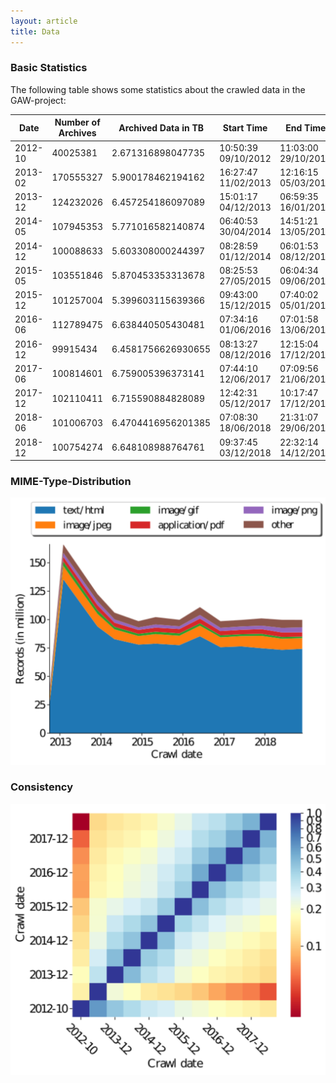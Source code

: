 ```yaml
---
layout: article
title: Data
---
```


### Basic Statistics

The following table shows some statistics about the crawled data in the GAW-project:

| Date    | Number of Archives | Archived Data in TB | Start Time          | End Time            | Unique URLs |
|---------|--------------------|---------------------|---------------------|---------------------|-------------|
| 2012-10 | 40025381           | 2.671316898047735   | 10:50:39 09/10/2012 | 11:03:00 29/10/2012 | 3739921     |
| 2013-02 | 170555327          | 5.900178462194162   | 16:27:47 11/02/2013 | 12:16:15 05/03/2013 | 15111570    |
| 2013-12 | 124232026          | 6.457254186097089   | 15:01:17 04/12/2013 | 06:59:35 16/01/2014 | 9551341     |
| 2014-05 | 107945353          | 5.771016582140874   | 06:40:53 30/04/2014 | 14:51:21 13/05/2014 | 9671164     |
| 2014-12 | 100088633          | 5.603308000244397   | 08:28:59 01/12/2014 | 06:01:53 08/12/2014 | 9014438     |
| 2015-05 | 103551846          | 5.870453353313678   | 08:25:53 27/05/2015 | 06:04:34 09/06/2015 | 9302972     |
| 2015-12 | 101257004          | 5.399603115639366   | 09:43:00 15/12/2015 | 07:40:02 05/01/2016 | 8530349     |
| 2016-06 | 112789475          | 6.638440505430481   | 07:34:16 01/06/2016 | 07:01:58 13/06/2016 | 9483131     |
| 2016-12 | 99915434           | 6.4581756626930655  | 08:13:27 08/12/2016 | 12:15:04 17/12/2016 | 8369778     |
| 2017-06 | 100814601          | 6.759005396373141   | 07:44:10 12/06/2017 | 07:09:56 21/06/2017 | 8258000     |
| 2017-12 | 102110411          | 6.715590884828089   | 12:42:31 05/12/2017 | 10:17:47 17/12/2017 | 8573969     |
| 2018-06 | 101006703          | 6.4704416956201385  | 07:08:30 18/06/2018 | 21:31:07 29/06/2018 | 8436781     |
| 2018-12 | 100754274          | 6.648108988764761   | 09:37:45 03/12/2018 | 22:32:14 14/12/2018 | 8447226     |

### MIME-Type-Distribution
![MIME-Types](/assets/images/records.svg)

### Consistency

![Intersection MatSURTs](/assets/images/intersection_matSurts.svg)
